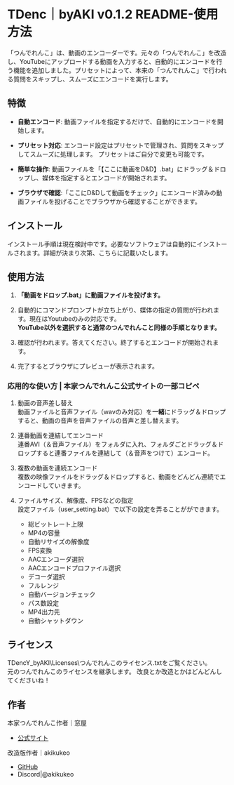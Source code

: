<!--タイトル-->
# TDenc｜byAKI v0.1.2 README-使用方法


「つんでれんこ」は、動画のエンコーダーです。元々の「つんでれんこ」を改造し、YouTubeにアップロードする動画を入力すると、自動的にエンコードを行う機能を追加しました。プリセットによって、本来の「つんでれんこ」で行われる質問をスキップし、スムーズにエンコードを実行します。




## 特徴

- **自動エンコード**: 動画ファイルを指定するだけで、自動的にエンコードを開始します。
- **プリセット対応**: エンコード設定はプリセットで管理され、質問をスキップしてスムーズに処理します。
    プリセットはご自分で変更も可能です。
- **簡単な操作**: 動画ファイルを「【ここに動画をD&D】.bat」にドラッグ＆ドロップし、媒体を指定するとエンコードが開始されます。

- **ブラウザで確認**:「ここにD&Dして動画をチェック」にエンコード済みの動画ファイルを投げることでブラウザから確認することができます。



## インストール

インストール手順は現在検討中です。必要なソフトウェアは自動的にインストールされます。詳細が決まり次第、こちらに記載いたします。



## 使用方法

1. **「動画をドロップ.bat」に動画ファイルを投げます。**

2. 自動的にコマンドプロンプトが立ち上がり、媒体の指定の質問が行われます。現在はYoutubeのみの対応です。<br>
    **YouTube以外を選択すると通常のつんでれんこと同様の手順となります。**

3. 確認が行われます。答えてください。終了するとエンコードが開始されます。

4. 完了するとブラウザにプレビューが表示されます。




### 応用的な使い方 | 本家つんでれんこ公式サイトの一部コピペ
1. 動画の音声差し替え<br>
動画ファイルと音声ファイル（wavのみ対応）を**一緒**にドラッグ＆ドロップすると、動画の音声を音声ファイルの音声と差し替えます。

2. 連番動画を連結してエンコード<br>
連番AVI（＆音声ファイル）をフォルダに入れ、フォルダごとドラッグ＆ドロップすると連番ファイルを連結して（＆音声をつけて）エンコード。

3. 複数の動画を連続エンコード<br>
複数の映像ファイルをドラッグ＆ドロップすると、動画をどんどん連続でエンコードしていきます。

4. ファイルサイズ、解像度、FPSなどの指定<br>
設定ファイル（user_setting.bat）で以下の設定を弄ることがができます。
    - 総ビットレート上限<br>
    - MP4の容量<br>
    - 自動リサイズの解像度<br>
    - FPS変換<br>
    - AACエンコーダ選択<br>
    - AACエンコードプロファイル選択<br>
    - デコーダ選択<br>
    - フルレンジ<br>
    - 自動バージョンチェック<br>
    - パス数設定<br>
    - MP4出力先<br>
    - 自動シャットダウン<br>





## ライセンス

TDencY_byAKI\Licenses\つんでれんこのライセンス.txtをご覧ください。<br>
元のつんでれんこのライセンスを継承します。
改良とか改造とかはどんどんしてくださいね！




## 作者
本家つんでれんこ作者｜窓屋
- [公式サイト](https://tdenc.com/)  <br>

改造版作者｜akikukeo
- [GitHub](https://github.com/akikukeo) <br>
- Discord|@akikukeo
